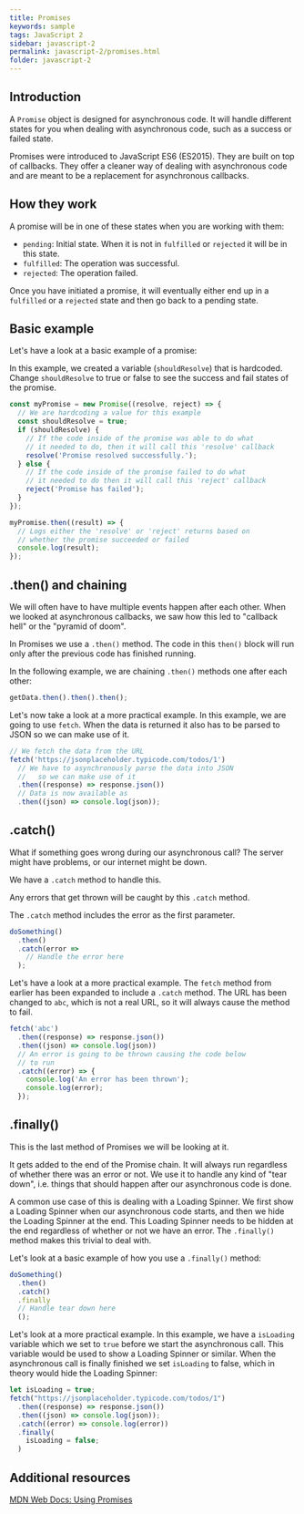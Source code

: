 ```yaml
---
title: Promises
keywords: sample
tags: JavaScript 2
sidebar: javascript-2
permalink: javascript-2/promises.html
folder: javascript-2
---
```


## Introduction

A `Promise` object is designed for asynchronous code. It will handle different states for you when dealing with asynchronous code, such as a success or failed state.

Promises were introduced to JavaScript ES6 (ES2015). They are built on top of callbacks. They offer a cleaner way of dealing with asynchronous code and are meant to be a replacement for asynchronous callbacks.

## How they work

A promise will be in one of these states when you are working with them:

- `pending`: Initial state. When it is not in `fulfilled` or `rejected` it will be in this state.
- `fulfilled`: The operation was successful.
- `rejected`: The operation failed.

Once you have initiated a promise, it will eventually either end up in a `fulfilled` or a `rejected` state and then go back to a pending state.

## Basic example

Let's have a look at a basic example of a promise:

In this example, we created a variable (`shouldResolve`) that is hardcoded. Change `shouldResolve` to true or false to see the success and fail states of the promise.

```js
const myPromise = new Promise((resolve, reject) => {
  // We are hardcoding a value for this example
  const shouldResolve = true;
  if (shouldResolve) {
    // If the code inside of the promise was able to do what
    // it needed to do, then it will call this 'resolve' callback
    resolve('Promise resolved successfully.');
  } else {
    // If the code inside of the promise failed to do what
    // it needed to do then it will call this 'reject' callback
    reject('Promise has failed');
  }
});

myPromise.then((result) => {
  // Logs either the 'resolve' or 'reject' returns based on
  // whether the promise succeeded or failed
  console.log(result);
});
```

## .then() and chaining

We will often have to have multiple events happen after each other. When we looked at asynchronous callbacks, we saw how this led to "callback hell" or the "pyramid of doom".

In Promises we use a `.then()` method. The code in this `then()` block will run only after the previous code has finished running.

In the following example, we are chaining `.then()` methods one after each other:

```js
getData.then().then().then();
```

Let's now take a look at a more practical example. In this example, we are going to use `fetch`. When the data is returned it also has to be parsed to JSON so we can make use of it.

```js
// We fetch the data from the URL
fetch('https://jsonplaceholder.typicode.com/todos/1')
  // We have to asynchronously parse the data into JSON
  //   so we can make use of it
  .then((response) => response.json())
  // Data is now available as
  .then((json) => console.log(json));
```

## .catch()

What if something goes wrong during our asynchronous call? The server might have problems, or our internet might be down.

We have a `.catch` method to handle this.

Any errors that get thrown will be caught by this `.catch` method.

The `.catch` method includes the error as the first parameter.

```js
doSomething()
  .then()
  .catch(error =>
    // Handle the error here
  );
```

Let's have a look at a more practical example. The `fetch` method from earlier has been expanded to include a `.catch` method. The URL has been changed to `abc`, which is not a real URL, so it will always cause the method to fail.

```js
fetch('abc')
  .then((response) => response.json())
  .then((json) => console.log(json))
  // An error is going to be thrown causing the code below
  // to run
  .catch((error) => {
    console.log('An error has been thrown');
    console.log(error);
  });
```

## .finally()

This is the last method of Promises we will be looking at it.

It gets added to the end of the Promise chain. It will always run regardless of whether there was an error or not. We use it to handle any kind of "tear down", i.e. things that should happen after our asynchronous code is done.

A common use case of this is dealing with a Loading Spinner. We first show a Loading Spinner when our asynchronous code starts, and then we hide the Loading Spinner at the end. This Loading Spinner needs to be hidden at the end regardless of whether or not we have an error. The `.finally()` method makes this trivial to deal with.

Let's look at a basic example of how you use a `.finally()` method:

```js
doSomething()
  .then()
  .catch()
  .finally
  // Handle tear down here
  ();
```

Let's look at a more practical example. In this example, we have a `isLoading` variable which we set to `true` before we start the asynchronous call. This variable would be used to show a Loading Spinner or similar. When the asynchronous call is finally finished we set `isLoading` to false, which in theory would hide the Loading Spinner:

```js
let isLoading = true;
fetch("https://jsonplaceholder.typicode.com/todos/1")
  .then((response) => response.json())
  .then((json) => console.log(json));
  .catch((error) => console.log(error))
  .finally(
    isLoading = false;
  )

```

## Additional resources

[MDN Web Docs: Using Promises](https://developer.mozilla.org/en-US/docs/Web/JavaScript/Guide/Using_promises)
